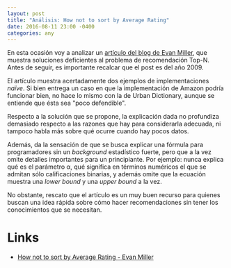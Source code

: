 ```yaml
---
layout: post
title: "Análisis: How not to sort by Average Rating"
date: 2016-08-11 23:00 -0400
categories: any
---
```


En esta ocasión voy a analizar un [artículo del blog de Evan Miller](http://www.evanmiller.org/how-not-to-sort-by-average-rating.html), que muestra soluciones deficientes al problema de recomendación Top-N. Antes de seguir, es importante recalcar que el post es del año 2009.

El artículo muestra acertadamente dos ejemplos de implementaciones *naïve*. Si bien entrega un caso en que la implementación de Amazon podría funcionar bien, no hace lo mismo con la de Urban Dictionary, aunque se entiende que ésta sea "poco defendible".

Respecto a la solución que se propone, la explicación dada no profundiza demasiado respecto a las razones que hay para considerarla adecuada, ni tampoco habla más sobre qué ocurre cuando hay pocos datos.

Además, da la sensación de que se busca explicar una fórmula para programadores sin un *background* estadístico fuerte, pero que a la vez omite detalles importantes para un principiante. Por ejemplo: nunca explica qué es el parámetro α, qué significa en términos numéricos el que se admitan sólo calificaciones binarias, y además omite que la ecuación muestra una *lower bound* y una *upper bound* a la vez.

No obstante, rescato que el artículo es un muy buen recurso para quienes buscan una idea rápida sobre cómo hacer recomendaciones sin tener los conocimientos que se necesitan.

# Links

- [How not to sort by Average Rating - Evan Miller](http://www.evanmiller.org/how-not-to-sort-by-average-rating.html)
